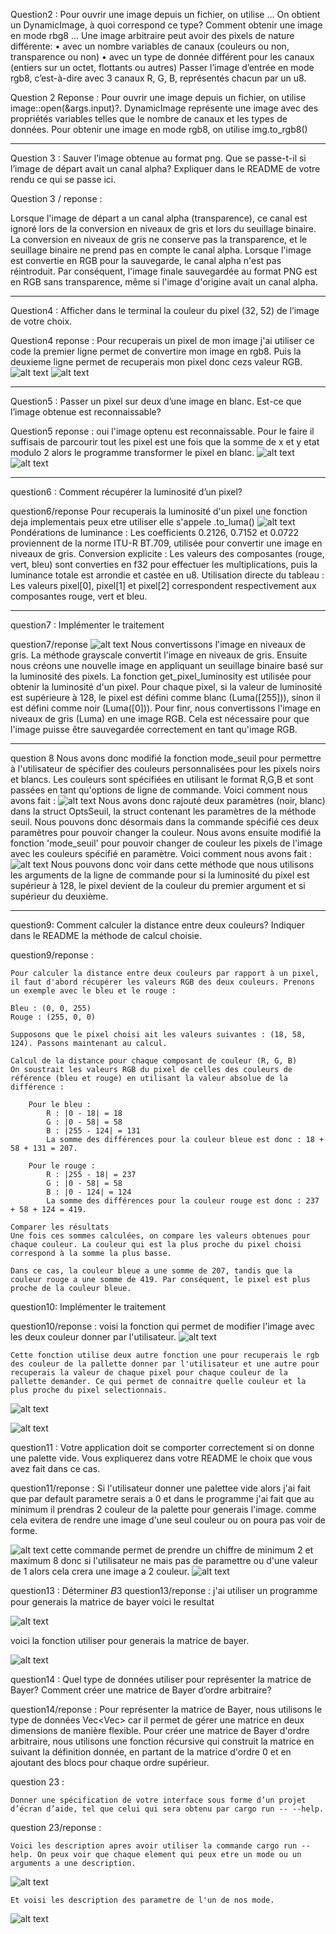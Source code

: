 

Question2 :
    Pour ouvrir une image depuis un fichier, on utilise ... On obtient un DynamicImage, à quoi
    correspond ce type? Comment obtenir une image en mode rbg8 ...
    Une image arbitraire peut avoir des pixels de nature différente:
    • avec un nombre variables de canaux (couleurs ou non, transparence ou non)
    • avec un type de donnée différent pour les canaux (entiers sur un octet, flottants ou autres)
    Passer l’image d’entrée en mode rgb8, c’est-à-dire avec 3 canaux R, G, B, représentés chacun
    par un u8.

Question 2 Reponse : 
    Pour ouvrir une image depuis un fichier, on utilise image::open(&args.input)?. DynamicImage représente une image avec des propriétés variables telles que le nombre de canaux et les types de données. Pour obtenir une image en mode rgb8, on utilise img.to_rgb8()

---

Question 3 :
Sauver l’image obtenue au format png. Que se passe-t-il si l’image de départ avait un canal
alpha?
Expliquer dans le README de votre rendu ce qui se passe ici.

Question 3 / reponse : 

Lorsque l'image de départ a un canal alpha (transparence), ce canal est ignoré lors de la conversion en niveaux de gris et lors du seuillage binaire. La conversion en niveaux de gris ne conserve pas la transparence, et le seuillage binaire ne prend pas en compte le canal alpha. Lorsque l'image est convertie en RGB pour la sauvegarde, le canal alpha n'est pas réintroduit. Par conséquent, l'image finale sauvegardée au format PNG est en RGB sans transparence, même si l'image d'origine avait un canal alpha.

---

Question4 : 
    Afficher dans le terminal la couleur du pixel (32, 52) de l’image de votre choix.

Question4 reponse : 
    Pour recuperais un pixel de mon image j'ai utiliser ce code la premier ligne permet de convertire mon image en rgb8. Puis la deuxieme ligne permet de recuperais mon pixel donc cezs valeur RGB. 
    ![alt text](imagePourReadMe/image.png)
    ![alt text](imagePourReadMe/image-2.png)

---

Question5 :
    Passer un pixel sur deux d’une image en blanc. Est-ce que l’image obtenue est reconnaissable?

Question5 reponse : 
    oui l'image optenu est reconnaissable. Pour le faire il suffisais de parcourir tout les pixel est une fois que la somme de x et y etat modulo 2 alors le programme transformer le pixel en blanc. 
    ![alt text](imagePourReadMe/imageInitiale.jpeg)
    ![alt text](imagePourReadMe/imageQuestion5PixelBlanc.png)
    
---
question6 :
    Comment récupérer la luminosité d’un pixel?


question6/reponse
    Pour recuperais la luminosité d'un pixel une fonction deja implementais peux etre utiliser elle s'appele .to_luma()
    ![alt text](imagePourReadMe/question6.png)
    Pondérations de luminance : Les coefficients 0.2126, 0.7152 et 0.0722 proviennent de la norme ITU-R BT.709, utilisée pour convertir une image en niveaux de gris.
    Conversion explicite : Les valeurs des composantes (rouge, vert, bleu) sont converties en f32 pour effectuer les multiplications, puis la luminance totale est arrondie et castée en u8.
    Utilisation directe du tableau : Les valeurs pixel[0], pixel[1] et pixel[2] correspondent respectivement aux composantes rouge, vert et bleu.

---

question7 :
    Implémenter le traitement

question7/reponse
    ![alt text](imagePourReadMe/question7.png)
    Nous convertissons l'image en niveaux de gris. La méthode grayscale convertit l'image en niveaux de gris. Ensuite nous créons une nouvelle image en appliquant un seuillage binaire basé sur la luminosité des pixels. La fonction get_pixel_luminosity est utilisée pour obtenir la luminosité d'un pixel. Pour chaque pixel, si la valeur de luminosité est supérieure à 128, le pixel est défini comme blanc (Luma([255])), sinon il est défini comme noir (Luma([0])).
    Pour finr, nous convertissons l'image en niveaux de gris (Luma) en une image RGB. Cela est nécessaire pour que l'image puisse être sauvegardée correctement en tant qu'image RGB.

---

question 8 
    Nous avons donc modifié la fonction mode_seuil pour permettre à l'utilisateur de spécifier des couleurs personnalisées pour les pixels noirs et blancs. Les couleurs sont spécifiées en utilisant le format R,G,B et sont passées en tant qu'options de ligne de commande. Voici comment nous avons fait : 
    ![alt text](imagePourReadMe/question8(1).png)
    Nous avons donc rajouté deux paramètres (noir, blanc) dans la struct OptsSeuil, la struct contenant les paramètres de la méthode seuil. Nous pouvons donc désormais dans la commande spécifié ces deux paramètres pour pouvoir changer la couleur.
    Nous avons ensuite modifié la fonction 'mode_seuil' pour pouvoir changer de couleur les pixels de l'image avec les couleurs spécifié en paramètre. Voici comment nous avons fait :
    ![alt text](imagePourReadMe/question8(2).png)
    Nous pouvons donc voir dans cette méthode que nous utilisons les arguments de la ligne de commande pour si la luminosité du pixel est supérieur à 128, le pixel devient de la couleur du premier argument et si supérieur du deuxième.

---

question9:
    Comment calculer la distance entre deux couleurs? Indiquer dans le README la méthode de
    calcul choisie.


question9/reponse : 
    <!-- pour calculer la distance entre deux couleur par apport a un pixel il faut recuperais les valeur rgb des deu couleur 
    par exemple : bleu et rouge donc (0,0,255) et (255,0,0) le pixel que nous avons choisi a ces valeur ( 18,58,124). Maintenant 
    passont au calcul. Il suffit de prendre chaque chiffre pour chaque couleur et faire une soustraction absolu comme se si 
    0-18 = 18 pour la couleur bleu pour la couleur rouge ces 255-18 = 237. on continue pour le GB qui reste vu qu'on a fait le R de RGB.
    Ce qui donne pour la couleur rouge (0-18 = 18 , 0 - 58 = 58 , 255 - 124 = 131 ) et pour la couleur rouge (255-18 = 237,0-58 = 58, 0 - 124 = 124 ).
    Une fois ces valeur recuperais on fait une addition de ces valeur pour leur propre couleur. Bleu = (18 +58+134 = 157) et rouge = (237 + 58 + 131 = 426).
    Grace a ces deux valeur on peux savoir quelle couleur et la plus proche du pixel selection. Ce sera la valeur la plus base donc pour ce cas la ces 
    la couleur bleu.  -->

    Pour calculer la distance entre deux couleurs par rapport à un pixel, il faut d'abord récupérer les valeurs RGB des deux couleurs. Prenons un exemple avec le bleu et le rouge :

    Bleu : (0, 0, 255)
    Rouge : (255, 0, 0)

    Supposons que le pixel choisi ait les valeurs suivantes : (18, 58, 124). Passons maintenant au calcul.

    Calcul de la distance pour chaque composant de couleur (R, G, B)
    On soustrait les valeurs RGB du pixel de celles des couleurs de référence (bleu et rouge) en utilisant la valeur absolue de la différence :

        Pour le bleu :
            R : |0 - 18| = 18
            G : |0 - 58| = 58
            B : |255 - 124| = 131
            La somme des différences pour la couleur bleue est donc : 18 + 58 + 131 = 207.

        Pour le rouge :
            R : |255 - 18| = 237
            G : |0 - 58| = 58
            B : |0 - 124| = 124
            La somme des différences pour la couleur rouge est donc : 237 + 58 + 124 = 419.

    Comparer les résultats
    Une fois ces sommes calculées, on compare les valeurs obtenues pour chaque couleur. La couleur qui est la plus proche du pixel choisi correspond à la somme la plus basse.

    Dans ce cas, la couleur bleue a une somme de 207, tandis que la couleur rouge a une somme de 419. Par conséquent, le pixel est plus proche de la couleur bleue.

question10:
    Implémenter le traitement


question10/reponse : 
    voisi la fonction qui permet de modifier l'image avec les deux couleur donner par l'utilisateur.
    ![alt text](./imagePourReadMe/imageQuestion10ProgrammePrincipal.png)

    Cette fonction utilise deux autre fonction une pour recuperais le rgb des couleur de la pallette donner par l'utilisateur et une autre pour recuperais la valeur de chaque pixel pour chaque couleur de la pallette demander. Ce qui permet de connaitre quelle couleur et la plus proche du pixel selectionnais.

![alt text](./imagePourReadMe/imageQuestion10FonctionDeComparaissonDeCouleur.png)

![alt text](./imagePourReadMe/imageQuestion10FonctionDeRecuperationDeLaPallette.png)


question11 : 
    Votre application doit se comporter correctement si on donne une palette vide. Vous
    expliquerez dans votre README le choix que vous avez fait dans ce cas.

question11/reponse : 
    Si l'utilisateur donner une palettee vide alors j'ai fait que par default parametre serais a 0  et dans le programme j'ai fait que au minimum il prendras 2 couleur de la palette pour generais l'image. comme cela evitera de rendre une image d'une seul couleur ou on poura pas voir de forme. 

![alt text](./imagePourReadMe/imageQuestion11ParametreParDefautl.png)
    cette commande permet de prendre un chiffre de minimum 2 et maximum 8 donc si l'utilisateur ne mais pas de paramettre ou d'une valeur de 1 alors cela crera une image a 2 couleur. 
![alt text](./imagePourReadMe/imageQuestion11Clamp.png)


question13 : 
Déterminer 𝐵3
question13/reponse : 
j'ai utiliser un programme pour generais la matrice de bayer voici le resultat 

![alt text](imagePourReadMe/imageQuestion13Matricebayer.png)

voici la fonction utiliser pour generais la matrice de bayer. 


![alt text](imagePourReadMe/imageQuestion13ProgrammeGenerationMatriceBayer.png)

question14 :
Quel type de données utiliser pour représenter la matrice de Bayer? Comment créer une
matrice de Bayer d’ordre arbitraire?

question14/reponse : 
Pour représenter la matrice de Bayer, nous utilisons le type de données Vec<Vec<u32>> car il permet de gérer une matrice en deux dimensions de manière flexible. Pour créer une matrice de Bayer d'ordre arbitraire, nous utilisons une fonction récursive qui construit la matrice en suivant la définition donnée, en partant de la matrice d'ordre 0 et en ajoutant des blocs pour chaque ordre supérieur.





question 23 :

    Donner une spécification de votre interface sous forme d’un projet d’écran d’aide, tel que celui qui sera obtenu par cargo run -- --help.

question 23/reponse : 
    
    Voici les description apres avoir utiliser la commande cargo run -- help. On peux voir que chaque element qui peux etre un mode ou un arguments a une description. 
![alt text](./imagePourReadMe/imageQuestion23helpCargo.png)

    Et voisi les description des parametre de l'un de nos mode. 

![alt text](./imagePourReadMe/imageQuestion23HelpCargoMode.png)

